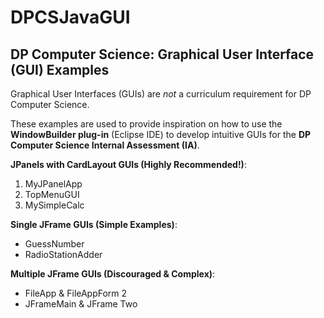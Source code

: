 # DPCSJavaGUI
## DP Computer Science: Graphical User Interface (GUI) Examples

Graphical User Interfaces (GUIs) are *not* a curriculum requirement for DP Computer Science.

These examples are used to provide inspiration on how to use the **WindowBuilder plug-in** (Eclipse IDE) to develop intuitive GUIs for the **DP Computer Science Internal Assessment (IA)**.

**JPanels with CardLayout GUIs (Highly Recommended!)**:
1. MyJPanelApp
2. TopMenuGUI
3. MySimpleCalc

**Single JFrame GUIs (Simple Examples)**:
- GuessNumber
- RadioStationAdder

**Multiple JFrame GUIs (Discouraged & Complex)**:
- FileApp & FileAppForm 2
- JFrameMain & JFrame Two
